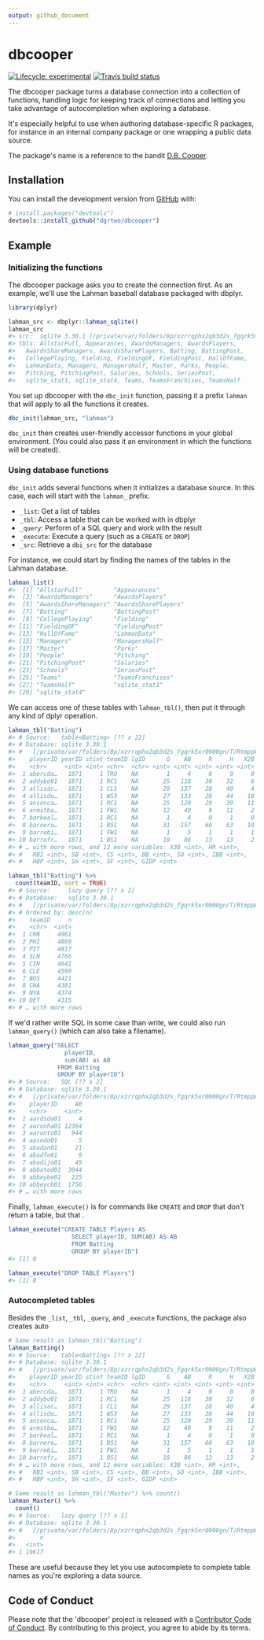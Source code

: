```yaml
---
output: github_document
---
```


<!-- README.md is generated from README.Rmd. Please edit that file -->



# dbcooper

<!-- badges: start -->
[![Lifecycle: experimental](https://img.shields.io/badge/lifecycle-experimental-orange.svg)](https://www.tidyverse.org/lifecycle/#experimental)
[![Travis build status](https://travis-ci.org/chriscardillo/remotedb.svg?branch=master)](https://travis-ci.org/dgrtwo/dbcooper)
<!-- badges: end -->

The dbcooper package turns a database connection into a collection of functions, handling logic for keeping track of connections and letting you take advantage of autocompletion when exploring a database.

It's especially helpful to use when authoring database-specific R packages, for instance in an internal company package or one wrapping a public data source.

The package's name is a reference to the bandit [D.B. Cooper](https://en.wikipedia.org/wiki/D._B._Cooper).

## Installation

You can install the development version from [GitHub](https://github.com/) with:

``` r
# install.packages("devtools")
devtools::install_github("dgrtwo/dbcooper")
```

## Example

### Initializing the functions

The dbcooper package asks you to create the connection first. As an example, we'll use the Lahman baseball database packaged with dbplyr.


```r
library(dplyr)

lahman_src <- dbplyr::lahman_sqlite()
lahman_src
#> src:  sqlite 3.30.1 [/private/var/folders/8p/xzrrqphx2qb3d2s_fgqrk5xr0000gn/T/RtmppWhBJ8/lahman.sqlite]
#> tbls: AllstarFull, Appearances, AwardsManagers, AwardsPlayers,
#>   AwardsShareManagers, AwardsSharePlayers, Batting, BattingPost,
#>   CollegePlaying, Fielding, FieldingOF, FieldingPost, HallOfFame,
#>   LahmanData, Managers, ManagersHalf, Master, Parks, People,
#>   Pitching, PitchingPost, Salaries, Schools, SeriesPost,
#>   sqlite_stat1, sqlite_stat4, Teams, TeamsFranchises, TeamsHalf
```

You set up dbcooper with the `dbc_init` function, passing it a prefix `lahman` that will apply to all the functions it creates.


```r
dbc_init(lahman_src, "lahman")
```

`dbc_init` then creates user-friendly accessor functions in your global environment. (You could also pass it an environment in which the functions will be created).

### Using database functions

`dbc_init` adds several functions when it initializes a database source. In this case, each will start with the `lahman_` prefix.

* `_list`: Get a list of tables
* `_tbl`: Access a table that can be worked with in dbplyr
* `_query`: Perform of a SQL query and work with the result
* `_execute`: Execute a query (such as a `CREATE` or `DROP`)
* `_src`: Retrieve a `dbi_src` for the database

For instance, we could start by finding the names of the tables in the Lahman database.


```r
lahman_list()
#>  [1] "AllstarFull"         "Appearances"        
#>  [3] "AwardsManagers"      "AwardsPlayers"      
#>  [5] "AwardsShareManagers" "AwardsSharePlayers" 
#>  [7] "Batting"             "BattingPost"        
#>  [9] "CollegePlaying"      "Fielding"           
#> [11] "FieldingOF"          "FieldingPost"       
#> [13] "HallOfFame"          "LahmanData"         
#> [15] "Managers"            "ManagersHalf"       
#> [17] "Master"              "Parks"              
#> [19] "People"              "Pitching"           
#> [21] "PitchingPost"        "Salaries"           
#> [23] "Schools"             "SeriesPost"         
#> [25] "Teams"               "TeamsFranchises"    
#> [27] "TeamsHalf"           "sqlite_stat1"       
#> [29] "sqlite_stat4"
```

We can access one of these tables with `lahman_tbl()`, then put it through any kind of dplyr operation.


```r
lahman_tbl("Batting")
#> # Source:   table<Batting> [?? x 22]
#> # Database: sqlite 3.30.1
#> #   [/private/var/folders/8p/xzrrqphx2qb3d2s_fgqrk5xr0000gn/T/RtmppWhBJ8/lahman.sqlite]
#>    playerID yearID stint teamID lgID      G    AB     R     H   X2B
#>    <chr>     <int> <int> <chr>  <chr> <int> <int> <int> <int> <int>
#>  1 abercda…   1871     1 TRO    NA        1     4     0     0     0
#>  2 addybo01   1871     1 RC1    NA       25   118    30    32     6
#>  3 allisar…   1871     1 CL1    NA       29   137    28    40     4
#>  4 allisdo…   1871     1 WS3    NA       27   133    28    44    10
#>  5 ansonca…   1871     1 RC1    NA       25   120    29    39    11
#>  6 armstbo…   1871     1 FW1    NA       12    49     9    11     2
#>  7 barkeal…   1871     1 RC1    NA        1     4     0     1     0
#>  8 barnero…   1871     1 BS1    NA       31   157    66    63    10
#>  9 barrebi…   1871     1 FW1    NA        1     5     1     1     1
#> 10 barrofr…   1871     1 BS1    NA       18    86    13    13     2
#> # … with more rows, and 12 more variables: X3B <int>, HR <int>,
#> #   RBI <int>, SB <int>, CS <int>, BB <int>, SO <int>, IBB <int>,
#> #   HBP <int>, SH <int>, SF <int>, GIDP <int>

lahman_tbl("Batting") %>%
  count(teamID, sort = TRUE)
#> # Source:     lazy query [?? x 2]
#> # Database:   sqlite 3.30.1
#> #   [/private/var/folders/8p/xzrrqphx2qb3d2s_fgqrk5xr0000gn/T/RtmppWhBJ8/lahman.sqlite]
#> # Ordered by: desc(n)
#>    teamID     n
#>    <chr>  <int>
#>  1 CHN     4961
#>  2 PHI     4869
#>  3 PIT     4817
#>  4 SLN     4766
#>  5 CIN     4641
#>  6 CLE     4590
#>  7 BOS     4421
#>  8 CHA     4381
#>  9 NYA     4374
#> 10 DET     4315
#> # … with more rows
```

If we'd rather write SQL in some case than write, we could also run `lahman_query()` (which can also take a filename).


```r
lahman_query("SELECT
                playerID,
                sum(AB) as AB
              FROM Batting
              GROUP BY playerID")
#> # Source:   SQL [?? x 2]
#> # Database: sqlite 3.30.1
#> #   [/private/var/folders/8p/xzrrqphx2qb3d2s_fgqrk5xr0000gn/T/RtmppWhBJ8/lahman.sqlite]
#>    playerID     AB
#>    <chr>     <int>
#>  1 aardsda01     4
#>  2 aaronha01 12364
#>  3 aaronto01   944
#>  4 aasedo01      5
#>  5 abadan01     21
#>  6 abadfe01      9
#>  7 abadijo01    49
#>  8 abbated01  3044
#>  9 abbeybe01   225
#> 10 abbeych01  1756
#> # … with more rows
```

Finally, `lahman_execute()` is for commands like `CREATE` and `DROP` that don't return a table, but that .


```r
lahman_execute("CREATE TABLE Players AS
                  SELECT playerID, SUM(AB) AS AB
                  FROM Batting
                  GROUP BY playerID")
#> [1] 0

lahman_execute("DROP TABLE Players")
#> [1] 0
```

### Autocompleted tables

Besides the `_list`, `_tbl`, `_query`, and `_execute` functions, the package also creates auto


```r
# Same result as lahman_tbl("Batting")
lahman_Batting()
#> # Source:   table<Batting> [?? x 22]
#> # Database: sqlite 3.30.1
#> #   [/private/var/folders/8p/xzrrqphx2qb3d2s_fgqrk5xr0000gn/T/RtmppWhBJ8/lahman.sqlite]
#>    playerID yearID stint teamID lgID      G    AB     R     H   X2B
#>    <chr>     <int> <int> <chr>  <chr> <int> <int> <int> <int> <int>
#>  1 abercda…   1871     1 TRO    NA        1     4     0     0     0
#>  2 addybo01   1871     1 RC1    NA       25   118    30    32     6
#>  3 allisar…   1871     1 CL1    NA       29   137    28    40     4
#>  4 allisdo…   1871     1 WS3    NA       27   133    28    44    10
#>  5 ansonca…   1871     1 RC1    NA       25   120    29    39    11
#>  6 armstbo…   1871     1 FW1    NA       12    49     9    11     2
#>  7 barkeal…   1871     1 RC1    NA        1     4     0     1     0
#>  8 barnero…   1871     1 BS1    NA       31   157    66    63    10
#>  9 barrebi…   1871     1 FW1    NA        1     5     1     1     1
#> 10 barrofr…   1871     1 BS1    NA       18    86    13    13     2
#> # … with more rows, and 12 more variables: X3B <int>, HR <int>,
#> #   RBI <int>, SB <int>, CS <int>, BB <int>, SO <int>, IBB <int>,
#> #   HBP <int>, SH <int>, SF <int>, GIDP <int>

# Same result as lahman_tbl("Master") %>% count()
lahman_Master() %>%
  count()
#> # Source:   lazy query [?? x 1]
#> # Database: sqlite 3.30.1
#> #   [/private/var/folders/8p/xzrrqphx2qb3d2s_fgqrk5xr0000gn/T/RtmppWhBJ8/lahman.sqlite]
#>       n
#>   <int>
#> 1 19617
```

These are useful because they let you use autocomplete to complete table names as you're exploring a data source.

## Code of Conduct

Please note that the 'dbcooper' project is released with a
[Contributor Code of Conduct](CODE_OF_CONDUCT.md).
By contributing to this project, you agree to abide by its terms.

